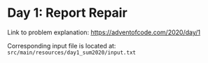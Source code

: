 # Day 1: Report Repair

Link to problem explanation: https://adventofcode.com/2020/day/1

Corresponding input file is located at: `src/main/resources/day1_sum2020/input.txt`